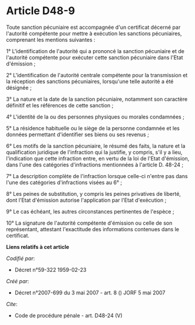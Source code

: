 # Article D48-9

Toute sanction pécuniaire est accompagnée d'un certificat décerné par l'autorité compétente pour mettre à exécution les
sanctions pécuniaires, comprenant les mentions suivantes : 

1° L'identification de l'autorité qui a prononcé la sanction pécuniaire et de l'autorité compétente pour exécuter cette
sanction pécuniaire dans l'Etat d'émission ; 

2° L'identification de l'autorité centrale compétente pour la transmission et la réception des sanctions pécuniaires,
lorsqu'une telle autorité a été désignée ; 

3° La nature et la date de la sanction pécuniaire, notamment son caractère définitif et les références de cette sanction ; 

4° L'identité de la ou des personnes physiques ou morales condamnées ; 

5° La résidence habituelle ou le siège de la personne condamnée et les données permettant d'identifier ses biens ou ses
revenus ; 

6° Les motifs de la sanction pécuniaire, le résumé des faits, la nature et la qualification juridique de l'infraction qui la
justifie, y compris, s'il y a lieu, l'indication que cette infraction entre, en vertu de la loi de l'Etat d'émission, dans
l'une des catégories d'infractions mentionnées à l'article D. 48-24 ; 

7° La description complète de l'infraction lorsque celle-ci n'entre pas dans l'une des catégories d'infractions visées au
6° ; 

8° Les peines de substitution, y compris les peines privatives de liberté, dont l'Etat d'émission autorise l'application par
l'Etat d'exécution ; 

9° Le cas échéant, les autres circonstances pertinentes de l'espèce ; 

10° La signature de l'autorité compétente d'émission ou celle de son représentant, attestant l'exactitude des informations
contenues dans le certificat.

**Liens relatifs à cet article**

_Codifié par_:

  - Décret n°59-322 1959-02-23

_Créé par_:

  - Décret n°2007-699 du 3 mai 2007 - art. 8 () JORF 5 mai 2007

_Cite_:

  - Code de procédure pénale - art. D48-24 (V)
